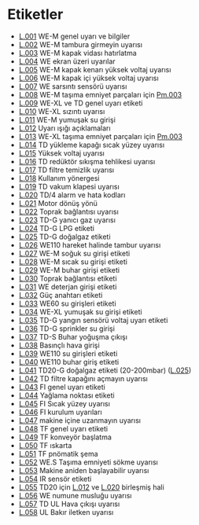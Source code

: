 # Etiketler

* [L.001](L.001.md) WE-M genel uyarı ve bilgiler
* [L.002](L.002.md) WE-M tambura girmeyin uyarısı
* [L.003](L.003.md) WE-M kapak vidası hatırlatma
* [L.004](L.004.md) WE ekran üzeri uyarılar
* [L.005](L.005.md) WE-M kapak kenarı yüksek voltaj uyarısı
* [L.006](L.006.md) WE-M kapak içi yüksek voltaj uyarısı
* [L.007](L.007.md) WE sarsıntı sensörü uyarısı
* [L.008](L.008.md) WE-M taşıma emniyet parçaları için [Pm.003](../pict/Pm.003.svg)
* [L.009](L.009.md) WE-XL ve TD genel uyarı etiketi
* [L.010](L.010.md) WE-XL sızıntı uyarısı
* [L.011](L.011.md) WE-M yumuşak su girişi
* [L.012](L.012.md) Uyarı ışığı açıklamaları
* [L.013](L.013.md) WE-XL taşıma emniyet parçaları için [Pm.003](../pict/Pm.003.svg)
* [L.014](L.014.md) TD yükleme kapağı sıcak yüzey uyarısı
* [L.015](L.015.md) Yüksek voltaj uyarısı
* [L.016](L.016.md) TD redüktör sıkışma tehlikesi uyarısı
* [L.017](L.017.md) TD filtre temizlik uyarısı
* [L.018](L.018.md) Kullanım yönergesi
* [L.019](L.019.md) TD vakum klapesi uyarısı
* [L.020](L.020.md) TD/4 alarm ve hata kodları
* [L.021](L.021.md) Motor dönüş yönü
* [L.022](L.022.md) Toprak bağlantısı uyarısı
* [L.023](L.023.md) TD-G yanıcı gaz uyarısı
* [L.024](L.024.md) TD-G LPG etiketi
* [L.025](L.025.md) TD-G doğalgaz etiketi
* [L.026](L.026.md) WE110 hareket halinde tambur uyarısı
* [L.027](L.027.md) WE-M soğuk su girişi etiketi
* [L.028](L.028.md) WE-M sıcak su girişi etiketi
* [L.029](L.029.md) WE-M buhar girişi etiketi
* [L.030](L.030.md) Toprak bağlantısı etiketi
* [L.031](L.031.md) WE deterjan girişi etiketi
* [L.032](L.032.md) Güç anahtarı etiketi
* [L.033](L.033.md) WE60 su girişleri etiketi
* [L.034](L.034.md) WE-XL yumuşak su girişi etiketi
* [L.035](L.035.md) TD-G yangın sensörü voltaj uyarı etiketi
* [L.036](L.036.md) TD-G sprinkler su girişi
* [L.037](L.037.md) TD-S Buhar yoğuşma çıkışı
* [L.038](L.038.md) Basınçlı hava girişi
* [L.039](L.039.md) WE110 su girişleri etiketi
* [L.040](L.040.md) WE110 buhar giriş etiketi
* [L.041](L.041.md) TD20-G doğalgaz etiketi (20-200mbar) ([L.025](L.025.md))
* [L.042](L.042.md) TD filtre kapağını açmayın uyarısı
* [L.043](L.043.md) FI genel uyarı etiketi
* [L.044](L.044.md) Yağlama noktası etiketi
* [L.045](L.045.md) FI Sıcak yüzey uyarısı
* [L.046](L.046.md) FI kurulum uyarıları
* [L.047](L.047.md) makine içine uzanmayın uyarısı
* [L.048](L.048.md) TF genel uyarı etiketi
* [L.049](L.049.md) TF konveyör başlatma
* [L.050](L.050.md) TF ıskarta
* [L.051](L.051.md) TF pnömatik şema
* [L.052](L.052.md) WE.S Taşıma emniyeti sökme uyarısı
* [L.053](L.053.md) Makine aniden başlayabilir uyarısı
* [L.054](L.054.md) IR sensör etiketi
* [L.055](L.055.md) TD20 için [L.012](L.012.md) ve [L.020](L.020.md) birleşmiş hali
* [L.056](L.056.md) WE numune musluğu uyarısı
* [L.057](L.057.md) TD UL Hava çıkışı uyarısı
* [L.058](L.058.md) UL Bakır iletken uyarısı

